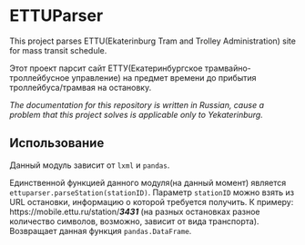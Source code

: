 # ETTUParser
This project parses ETTU(Ekaterinburg Tram and Trolley Administration) site for mass transit schedule. 

Этот проект парсит сайт ЕТТУ(Екатеринбургское трамвайно-троллейбусное управление) на предмет времени до прибытия троллейбуса/трамвая на остановку.

*The documentation for this repository is written in Russian, cause a problem that this project solves is applicable only to Yekaterinburg.*

## Использование
Данный модуль зависит от `lxml` и `pandas`.

Единственной функцией данного модуля(на данный момент) является `ettuparser.parseStation(stationID)`. Параметр `stationID` можно взять из URL остановки, информацию о которой требуется получить. К примеру: ht<span>tps://</span>mobile.ettu.ru/station/***3431*** (на разных остановках разное количество символов, возможно, зависит от вида транспорта). Возвращает данная функция `pandas.DataFrame`.
